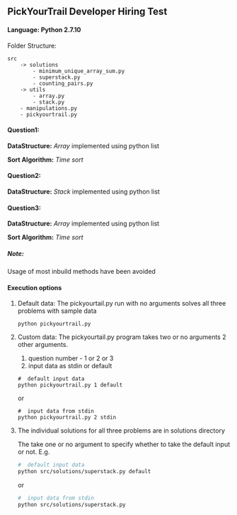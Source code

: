 ## PickYourTrail Developer Hiring Test

#### Language: Python 2.7.10

Folder Structure:
```
src
    -> solutions
        - minimum_unique_array_sum.py
        - superstack.py
        - counting_pairs.py
    -> utils
        - array.py
        - stack.py
    - manipulations.py
    - pickyourtrail.py
 ```  


#### Question1:
**DataStructure:** _Array_ implemented using python list

**Sort Algorithm:** _Time sort_

#### Question2:
**DataStructure:** _Stack_ implemented using python list

#### Question3:
**DataStructure:** _Array_ implemented using python list

**Sort Algorithm:** _Time sort_


##### Note: 
Usage of most inbuild methods have been avoided
 
#### Execution options
1) Default data: The pickyourtail.py run with no arguments solves all three problems with sample data

    ```
    python pickyourtrail.py 
    ```

2) Custom data: The pickyourtail.py program takes two or no arguments 2 other arguments.
    
    1. question number - 1 or 2 or 3
    2. input data as stdin or default 
    
    ```
    #  default input data
    python pickyourtrail.py 1 default
    ```
    or 
    ```
    #  input data from stdin
    python pickyourtrail.py 2 stdin
    ```
1) The individual solutions for all three problems are in solutions directory

    The take one or no argument to specify whether to take the default input or not.
E.g.

    ```bash 
    #  default input data
    python src/solutions/superstack.py default 
    ```
    or 
    ```bash
    #  input data from stdin
    python src/solutions/superstack.py
    ```

